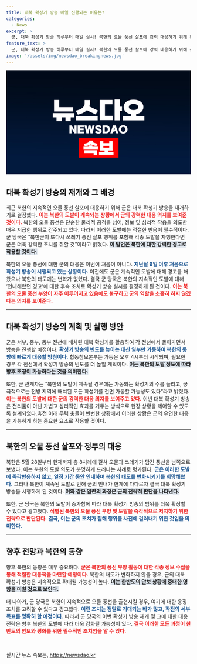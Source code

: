 ```yaml
---
title: 대북 확성기 방송 매일 진행되는 이유는?
categories:
  - News
excerpt: >
  군, 대북 확성기 방송 하루부터 매일 실시! 북한의 오물 풍선 살포에 강력 대응하기 위해 전선별로 가동하며, 추가 도발 시 방송 확대 계획까지. 긴장감 고조!
feature_text: >
  군, 대북 확성기 방송 하루부터 매일 실시! 북한의 오물 풍선 살포에 강력 대응하기 위해 전선별로 가동하며, 추가 도발 시 방송 확대 계획까지. 긴장감 고조!
image: '/assets/img/newsdao_breakingnews.jpg'
---
```


<p><img src="/assets/img/newsdao_breakingnews.jpg" alt="pcversion 속보" /></p>

<h2 data-ke-size="size26">대북 확성기 방송의 재개와 그 배경</h2>

<p data-ke-size="size16">최근 북한의 지속적인 오물 풍선 살포에 대응하기 위해 군은 대북 확성기 방송을 재개하기로 결정했다. <b><span style="color: #ee2323;">이는 북한의 도발이 계속되는 상황에서 군의 강력한 대응 의지를 보여준 것이다.</span></b> 북한의 오물 풍선은 단순한 물리적 공격을 넘어, 정보 및 심리적 작용을 의도한 매우 저급한 행위로 간주되고 있다. 따라서 이러한 도발에는 적절한 반응이 필수적이다. 군 당국은 “북한군이 또다시 쓰레기 풍선 살포 행위를 포함해 각종 도발을 자행한다면 군은 더욱 강력한 조치를 취할 것”이라고 밝혔다. <b><span style="background-color: #21538527;">이 발언은 북한에 대한 강력한 경고로 작용할 것이다.</span></b> </p>

<p data-ke-size="size16">북한의 오물 풍선에 대한 군의 대응은 이번이 처음이 아니다. <b><span style="color: #1a5490;">지난달 9일 이후 처음으로 확성기 방송이 시행되고 있는 상황이다.</span></b> 이전에도 군은 계속적인 도발에 대해 경고를 해왔으나 북한의 태도에는 변화가 없었다. 결국 군 당국은 북한의 지속적인 도발에 대해 ‘인내해왔던 경고’에 대한 후속 조치로 확성기 방송 실시를 결정하게 된 것이다. <b><span style="color: #ee2323;">이는 북한의 오물 풍선 부양이 자주 이루어지고 있음에도 불구하고 군의 역할을 소홀히 하지 않겠다는 의지를 보여준다.</span></b> </p>

<hr>

<h2 data-ke-size="size26">대북 확성기 방송의 계획 및 실행 방안</h2>

<p data-ke-size="size16">군은 서부, 중부, 동부 전선에 배치된 대북 확성기를 활용하여 각 전선에서 돌아가면서 방송을 진행할 예정이다. <b><span style="color: #1a5490;">확성기 방송의 빈도를 높이는 대신 일부만 가동하여 북한의 동향에 빠르게 대응할 방침이다.</span></b> 합동참모본부는 가동은 오후 4시부터 시작되며, 필요한 경우 각 전선에서 확성기 방송의 빈도를 더 높일 계획이다. <b><span style="background-color: #21538527;">이는 북한의 도발 정도에 따라 향후 조정이 가능하다는 것을 의미한다.</span></b> </p>

<p data-ke-size="size16">또한, 군 관계자는 “북한의 도발이 계속될 경우에는 가동되는 확성기의 수를 늘리고, 궁극적으로는 전방 지역에 배치된 모든 확성기를 전면 가동할 가능성도 있다”라고 밝혔다. <b><span style="color: #ee2323;">이는 북한의 도발에 대한 군의 강력한 대응 의지를 보여주고 있다.</span></b> 이번 대북 확성기 방송은 전리품이 아닌 가볍고 심리적인 효과를 거두는 방식으로 현장 상황을 제어할 수 있도록 설계되었다.휴전 이래 무력 충돌이 빈번한 상황에서 이러한 상황은 군의 유연한 대응을 가능하게 하는 중요한 요소로 작용할 것이다. </p>

<hr>

<h2 data-ke-size="size26">북한의 오물 풍선 살포와 정부의 대응</h2>

<p data-ke-size="size16">북한은 5월 28일부터 현재까지 총 8차례에 걸쳐 오물과 쓰레기가 담긴 풍선을 남쪽으로 보냈다. 이는 북한의 도발 의도가 분명하게 드러나는 사례로 평가된다. <b><span style="color: #1a5490;">군은 이러한 도발에 즉각반응하지 않고, 일정 기간 동안 인내하며 북한의 태도를 변화시키기를 희망해왔다.</span></b> 그러나 북한이 계속된 도발로 인해 군의 인내가 한계에 다다르자 결국 대북 확성기 방송을 시행하게 된 것이다. <b><span style="background-color: #21538527;">이와 같은 일련의 과정은 군의 전략적 판단을 나타낸다.</span></b> </p>

<p data-ke-size="size16">또한, 군 당국은 북한의 도발이 증가함에 따라 대북 확성기 방송의 범위를 더욱 확장할 수 있다고 경고했다. <b><span style="color: #ee2323;">식별된 북한의 오물 풍선 부양 및 도발을 즉각적으로 저지하기 위한 전략으로 판단된다.</span></b> <b><span style="color: #1a5490;">결국, 이는 군의 조치가 침해 행위를 사전에 걸러내기 위한 것임을 의미한다.</span></b> </p>

<hr>

<h2 data-ke-size="size26">향후 전망과 북한의 동향</h2>

<p data-ke-size="size16">향후 북한의 동향은 매우 중요하다. <b><span style="color: #ee2323;">군은 북한의 풍선 부양 활동에 대한 각종 정보 수집을 통해 적절한 대응책을 마련할 예정이다.</span></b> 북한의 태도가 변화하지 않을 경우, 군의 대북 확성기 방송은 지속적으로 확대될 가능성이 높다. <b><span style="background-color: #21538527;">이는 한반도의 안보 상황에 중대한 영향을 미칠 것으로 보인다.</span></b> </p>

<p data-ke-size="size16">더 나아가, 군 당국은 북한이 지속적으로 오물 풍선을 출현시킬 경우, 여기에 대한 응징 조치를 고려할 수 있다고 경고했다. <b><span style="color: #1a5490;">이런 조치는 정말로 기대되는 바가 많고, 작전의 세부 목표를 명확히 할 예정이다.</span></b> 따라서 군 당국의 이번 확성기 방송 재개 및 그에 대한 대응 전략은 향후 북한의 도발에 따라 더욱 강화될 가능성이 있다. <b><span style="color: #ee2323;">결국 이러한 모든 과정이 한반도의 안보와 평화를 위한 필수적인 조치임을 알 수 있다.</span></b> </p>

<p data-ke-size="size16">&nbsp;</p>
실시간 뉴스 속보는, <a href="https://newsdao.kr" rel="dofollow">https://newsdao.kr</a>


